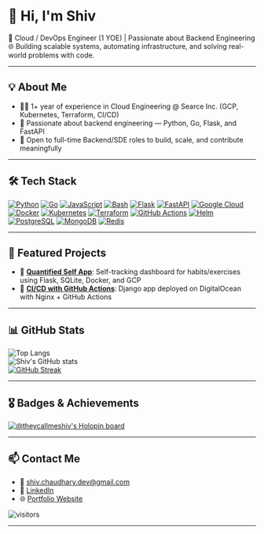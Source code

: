 # 👋 Hi, I'm Shiv

🚀 Cloud / DevOps Engineer (1 YOE) | Passionate about Backend Engineering  
🌐 Building scalable systems, automating infrastructure, and solving real-world problems with code.

---

## 💡 About Me

- 👨‍💻 1+ year of experience in Cloud Engineering @ Searce Inc. (GCP, Kubernetes, Terraform, CI/CD)  
- 🧱 Passionate about backend engineering — Python, Go, Flask, and FastAPI 
- 📌 Open to full-time Backend/SDE roles to build, scale, and contribute meaningfully  

---

## 🛠️ Tech Stack

[![Python](https://img.shields.io/badge/-Python-3776AB?style=flat-square&logo=python&logoColor=white)](https://www.python.org/) 
[![Go](https://img.shields.io/badge/-Go-00ADD8?style=flat-square&logo=go&logoColor=white)](https://golang.org/) 
[![JavaScript](https://img.shields.io/badge/-JavaScript-F7DF1E?style=flat-square&logo=javascript&logoColor=black)](https://developer.mozilla.org/en-US/docs/Web/JavaScript)
[![Bash](https://img.shields.io/badge/-Bash-4EAA25?style=flat-square&logo=gnu-bash&logoColor=white)](https://www.gnu.org/software/bash/)
[![Flask](https://img.shields.io/badge/-Flask-000000?style=flat-square&logo=flask&logoColor=white)](https://flask.palletsprojects.com/)
[![FastAPI](https://img.shields.io/badge/-FastAPI-009688?style=flat-square&logo=fastapi&logoColor=white)](https://fastapi.tiangolo.com/)
[![Google Cloud](https://img.shields.io/badge/-GCP-F05032?style=flat-square&logo=google-cloud&logoColor=white)](https://cloud.google.com/)
[![Docker](https://img.shields.io/badge/-Docker-2496ED?style=flat-square&logo=docker&logoColor=white)](https://www.docker.com/)
[![Kubernetes](https://img.shields.io/badge/-Kubernetes-326CE5?style=flat-square&logo=kubernetes&logoColor=white)](https://kubernetes.io/)
[![Terraform](https://img.shields.io/badge/-Terraform-623CE4?style=flat-square&logo=terraform&logoColor=white)](https://www.terraform.io/)
[![GitHub Actions](https://img.shields.io/badge/-GitHub_Actions-2088FF?style=flat-square&logo=github-actions&logoColor=white)](https://github.com/features/actions)
[![Helm](https://img.shields.io/badge/-Helm-0F192F?style=flat-square&logo=helm&logoColor=white)](https://helm.sh/)
[![PostgreSQL](https://img.shields.io/badge/-PostgreSQL-336791?style=flat-square&logo=postgresql&logoColor=white)](https://www.postgresql.org/)
[![MongoDB](https://img.shields.io/badge/-MongoDB-47A248?style=flat-square&logo=mongodb&logoColor=white)](https://www.mongodb.com/)
[![Redis](https://img.shields.io/badge/-Redis-DC382D?style=flat-square&logo=redis&logoColor=white)](https://redis.io/)


---

## 🚀 Featured Projects

- 🔹 [**Quantified Self App**](https://github.com/helloshiv01/qs-app): Self-tracking dashboard for habits/exercises using Flask, SQLite, Docker, and GCP  
- 🔹 [**CI/CD with GitHub Actions**](https://github.com/helloshiv01/sysad_intern): Django app deployed on DigitalOcean with Nginx + GitHub Actions  

---

## 📊 GitHub Stats

![Top Langs](https://github-readme-stats.vercel.app/api/top-langs/?username=helloshiv01&layout=compact&theme=tokyonight)  
![Shiv's GitHub stats](https://github-readme-stats.vercel.app/api?username=helloshiv01&show_icons=true&theme=tokyonight)  
[![GitHub Streak](https://streak-stats.demolab.com/?user=helloshiv01&theme=tokyonight)](https://git.io/streak-stats)

---

## 🎖️ Badges & Achievements

[![@theycallmeshiv's Holopin board](https://holopin.me/heycallmeshiv)](https://holopin.io/@heycallmeshiv)

---

## 📫 Contact Me

- 📧 shiv.chaudhary.dev@gmail.com 
- 💼 [LinkedIn](https://linkedin.com/in/helloshiv01)  
- 🌐 [Portfolio Website](https://helloshiv01.github.io)  

![visitors](https://visitor-badge.laobi.icu/badge?page_id=helloshiv01.visitor-badge)

---
